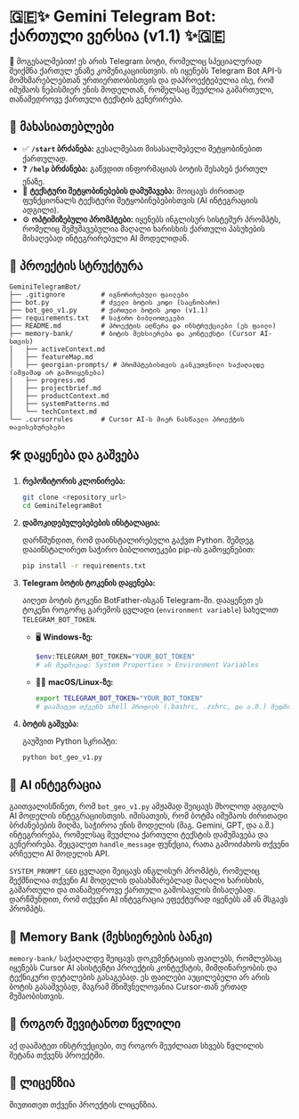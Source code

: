 # 🇬🇪✨ Gemini Telegram Bot: ქართული ვერსია (v1.1) ✨🇬🇪

👋 მოგესალმებით! ეს არის Telegram ბოტი, რომელიც სპეციალურად შეიქმნა ქართულ ენაზე კომუნიკაციისთვის. ის იყენებს Telegram Bot API-ს მომხმარებლებთან ურთიერთობისთვის და დაპროექტებულია ისე, რომ იმუშაოს ნებისმიერ ენის მოდელთან, რომელსაც შეუძლია გამართული, თანამედროვე ქართული ტექსტის გენერირება.

## 🚀 მახასიათებლები

- ✅ **`/start` ბრძანება:** გესალმებათ მისასალმებელი შეტყობინებით ქართულად.
- ❓ **`/help` ბრძანება:** გაწვდით ინფორმაციას ბოტის შესახებ ქართულ ენაზე.
- 💬 **ტექსტური შეტყობინებების დამუშავება:** მოიცავს ძირითად ფუნქციონალს ტექსტური შეტყობინებებისთვის (AI ინტეგრაციის ადგილი).
- ⚙️ **ოპტიმიზებული პრომპტები:** იყენებს ინგლისურ სისტემურ პრომპტს, რომელიც შემუშავებულია მაღალი ხარისხის ქართული პასუხების მისაღებად ინტეგრირებული AI მოდელიდან.

## 📂 პროექტის სტრუქტურა

```
GeminiTelegramBot/
├── .gitignore         # იგნორირებული ფაილები
├── bot.py             # ძველი ბოტის კოდი (საცნობარო)
├── bot_geo_v1.py      # ქართული ბოტის კოდი (v1.1)
├── requirements.txt   # საჭირო ბიბლიოთეკები
├── README.md          # პროექტის აღწერა და ინსტრუქციები (ეს ფაილი)
├── memory-bank/       # ბოტის მეხსიერება და კონტექსტი (Cursor AI-სთვის)
│   ├── activeContext.md
│   ├── featureMap.md
│   ├── georgian-prompts/ # პრომპტებისთვის განკუთვნილი საქაღალდე (ამჟამად არ გამოიყენება)
│   ├── progress.md
│   ├── projectbrief.md
│   ├── productContext.md
│   ├── systemPatterns.md
│   └── techContext.md
└── .cursorrules       # Cursor AI-ს მიერ ნასწავლი პროექტის თავისებურებები
```

## 🛠️ დაყენება და გაშვება

1.  **რეპოზიტორის კლონირება:**

    ```bash
    git clone <repository_url>
    cd GeminiTelegramBot
    ```

2.  **დამოკიდებულებებების ინსტალაცია:**

    დარწმუნდით, რომ დაინსტალირებული გაქვთ Python. შემდეგ დააინსტალირეთ საჭირო ბიბლიოთეკები pip-ის გამოყენებით:

    ```bash
    pip install -r requirements.txt
    ```

3.  **Telegram ბოტის ტოკენის დაყენება:**

    აიღეთ ბოტის ტოკენი BotFather-ისგან Telegram-ში. დააყენეთ ეს ტოკენი როგორც გარემოს ცვლადი (`environment variable`) სახელით `TELEGRAM_BOT_TOKEN`.

    - 🖥️ **Windows-ზე:**

      ```bash
      $env:TELEGRAM_BOT_TOKEN="YOUR_BOT_TOKEN"
      # ან მუდმივად: System Properties > Environment Variables
      ```

    - 🍎🐧 **macOS/Linux-ზე:**

      ```bash
      export TELEGRAM_BOT_TOKEN="YOUR_BOT_TOKEN"
      # დაამატეთ თქვენს shell პროფილს (.bashrc, .zshrc, და ა.შ.) მუდმივობისთვის
      ```

4.  **ბოტის გაშვება:**

    გაუშვით Python სკრიპტი:

    ```bash
    python bot_geo_v1.py
    ```

## 🧠 AI ინტეგრაცია

გაითვალისწინეთ, რომ `bot_geo_v1.py` ამჟამად შეიცავს მხოლოდ ადგილს AI მოდელის ინტეგრაციისთვის. იმისათვის, რომ ბოტმა იმუშაოს ძირითადი ბრძანებების მიღმა, საჭიროა ენის მოდელის (მაგ. Gemini, GPT, და ა.შ.) ინტეგრირება, რომელსაც შეუძლია ქართული ტექსტის დამუშავება და გენერირება. შეცვალეთ `handle_message` ფუნქცია, რათა გამოიძახოს თქვენი არჩეული AI მოდელის API.

`SYSTEM_PROMPT_GEO` ცვლადი შეიცავს ინგლისურ პრომპტს, რომელიც შექმნილია თქვენი AI მოდელის დასახმარებლად მაღალი ხარისხის, გამართული და თანამედროვე ქართული გამოსავლის მისაღებად. დარწმუნდით, რომ თქვენი AI ინტეგრაცია ეფექტურად იყენებს ამ ან მსგავს პრომპტს.

## 📖 Memory Bank (მეხსიერების ბანკი)

`memory-bank/` საქაღალდე შეიცავს დოკუმენტაციის ფაილებს, რომლებსაც იყენებს Cursor AI ასისტენტი პროექტის კონტექსტის, მიმდინარეობის და ტექნიკური დეტალების გასაგებად. ეს ფაილები აუცილებელი არ არის ბოტის გასაშვებად, მაგრამ მნიშვნელოვანია Cursor-თან ერთად მუშაობისთვის.

## 🙌 როგორ შევიტანოთ წვლილი

აქ დაამატეთ ინსტრუქციები, თუ როგორ შეუძლიათ სხვებს წვლილის შეტანა თქვენს პროექტში.

## 📄 ლიცენზია

მიუთითეთ თქვენი პროექტის ლიცენზია.

